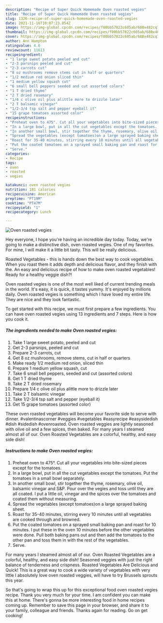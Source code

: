 ```yaml
---
description: "Recipe of Super Quick Homemade Oven roasted vegies"
title: "Recipe of Super Quick Homemade Oven roasted vegies"
slug: 1326-recipe-of-super-quick-homemade-oven-roasted-vegies
date: 2021-11-16T10:07:23.054Z
image: https://img-global.cpcdn.com/recipes/f00bb57822c605ab/680x482cq70/oven-roasted-vegies-recipe-main-photo.jpg
thumbnail: https://img-global.cpcdn.com/recipes/f00bb57822c605ab/680x482cq70/oven-roasted-vegies-recipe-main-photo.jpg
cover: https://img-global.cpcdn.com/recipes/f00bb57822c605ab/680x482cq70/oven-roasted-vegies-recipe-main-photo.jpg
author: Ann Hampton
ratingvalue: 4.6
reviewcount: 11613
recipeingredient:
- "1 large sweet potato peeled and cut"
- "2-3 parsnips peeled and cut"
- "2-3 carrots cut"
- "8 oz mushrooms remove stems cut in half or quarters"
- "1/2 medium red onion sliced thin"
- "1 medium yellow squash cut"
- "6 small bell peppers seeded and cut assorted colors"
- "1 T dried thyme"
- "2 T dried rosemary"
- "1/4 c olive oil plus alittle more to drizzle later"
- "2 T balsamic vinegar"
- "1/2-3/4 tsp salt and pepper eyeball it"
- "15 grape tomatoes assorted color"
recipeinstructions:
- "Preheat oven to 475°. Cut all your vegetables into bite-sized pieces except for the tomatoes."
- "In a large bowl, put in all the cut vegetables except the tomatoes. Put the tomatoes in a small bowl separately."
- "In another small bowl, stir together the thyme, rosemary, olive oil, balsamic vinegar and S&amp;P. Pour over the vegies and toss until they are all coated. I put a little oil, vinegar and the spices over the tomatoes and coated them without measuring."
- "Spread the vegetables (except tomatoes)on a large sprayed baking sheet."
- "Roast for 35-40 minutes, stirring every 10 minutes until all vegetables are cooked through and browned."
- "Put the coated tomatoes on a sprayed small baking pan and roast for 10 minutes. I put these in the oven 10 minutes before the other vegetables were done. Pull both baking pans out and then add the tomatoes to the other pan and toss them in with the rest of the vegetables."
- "Serve."
categories:
- Recipe
tags:
- oven
- roasted
- vegies

katakunci: oven roasted vegies 
nutrition: 181 calories
recipecuisine: American
preptime: "PT19M"
cooktime: "PT47M"
recipeyield: "1"
recipecategory: Lunch

---
```



![Oven roasted vegies](https://img-global.cpcdn.com/recipes/f00bb57822c605ab/680x482cq70/oven-roasted-vegies-recipe-main-photo.jpg)

Hey everyone, I hope you're having an incredible day today. Today, we're going to make a distinctive dish, oven roasted vegies. One of my favorites. For mine, I will make it a little bit tasty. This will be really delicious.

Roasted Vegetables - this is hands down the best way to cook vegetables. When you roast them it adds depth and delicious flavor, and they finish with the. An easy and delicious recipe of how to make oven roasted vegetables! Ready for a healthy veggie dish?!

Oven roasted vegies is one of the most well liked of current trending meals in the world. It's easy, it is quick, it tastes yummy. It's enjoyed by millions daily. Oven roasted vegies is something which I have loved my entire life. They are nice and they look fantastic.


To get started with this recipe, we must first prepare a few ingredients. You can have oven roasted vegies using 13 ingredients and 7 steps. Here is how you cook it.

<!--inarticleads1-->

##### The ingredients needed to make Oven roasted vegies:

1. Take 1 large sweet potato, peeled and cut
1. Get 2-3 parsnips, peeled and cut
1. Prepare 2-3 carrots, cut
1. Get 8 oz mushrooms, remove stems, cut in half or quarters
1. Make ready 1/2 medium red onion, sliced thin
1. Prepare 1 medium yellow squash, cut
1. Take 6 small bell peppers, seeded and cut (assorted colors)
1. Get 1 T dried thyme
1. Take 2 T dried rosemary
1. Prepare 1/4 c olive oil plus alittle more to drizzle later
1. Take 2 T balsamic vinegar
1. Take 1/2-3/4 tsp salt and pepper (eyeball it)
1. Get 15 grape tomatoes (assorted color)


These oven roasted vegetables will become your favorite side to serve with dinner. #valentinascorner #veggies #vegetables #easyrecipe #easysidedish #dish #sidedish #ovenroasted. Oven roasted veggies are lightly seasoned with olive oil and a few spices, then baked. For many years I steamed almost all of our. Oven Roasted Vegetables are a colorful, healthy, and easy side dish! 

<!--inarticleads2-->

##### Instructions to make Oven roasted vegies:

1. Preheat oven to 475°. Cut all your vegetables into bite-sized pieces except for the tomatoes.
1. In a large bowl, put in all the cut vegetables except the tomatoes. Put the tomatoes in a small bowl separately.
1. In another small bowl, stir together the thyme, rosemary, olive oil, balsamic vinegar and S&amp;P. Pour over the vegies and toss until they are all coated. I put a little oil, vinegar and the spices over the tomatoes and coated them without measuring.
1. Spread the vegetables (except tomatoes)on a large sprayed baking sheet.
1. Roast for 35-40 minutes, stirring every 10 minutes until all vegetables are cooked through and browned.
1. Put the coated tomatoes on a sprayed small baking pan and roast for 10 minutes. I put these in the oven 10 minutes before the other vegetables were done. Pull both baking pans out and then add the tomatoes to the other pan and toss them in with the rest of the vegetables.
1. Serve.


For many years I steamed almost all of our. Oven Roasted Vegetables are a colorful, healthy, and easy side dish! Seasoned veggies with just the right balance of tenderness and crispness. Roasted Vegetables Are Delicious and Quick! This is a great way to cook a wide variety of vegetables with very little I absolutely love oven roasted veggies, will have to try Brussels sprouts this year. 

So that's going to wrap this up for this exceptional food oven roasted vegies recipe. Thank you very much for your time. I am confident you can make this at home. There's gonna be more interesting food in home recipes coming up. Remember to save this page in your browser, and share it to your family, colleague and friends. Thanks again for reading. Go on get cooking!
